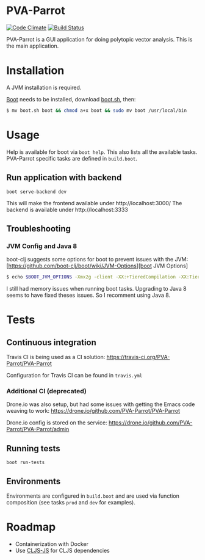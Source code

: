 # PVA-Parrot
[![Code Climate](https://codeclimate.com/github/PVA-Parrot/PVA-Parrot/badges/gpa.svg)](https://codeclimate.com/github/PVA-Parrot/PVA-Parrot)
[![Build Status](https://travis-ci.org/PVA-Parrot/PVA-Parrot.svg?branch=master)](https://travis-ci.org/PVA-Parrot/PVA-Parrot)


PVA-Parrot is a GUI application for doing polytopic vector analysis. This is the
main application.

# Installation
A JVM installation is required.

[Boot][1] needs to be installed, download [boot.sh][2], then:

``` sh
$ mv boot.sh boot && chmod a+x boot && sudo mv boot /usr/local/bin
```

# Usage

Help is available for boot via `boot help`. This also lists all the available
tasks. PVA-Parrot specific tasks are defined in `build.boot`.

## Run application with backend

`boot serve-backend dev`

This will make the frontend available under http://localhost:3000/
The backend is available under http://localhost:3333

## Troubleshooting
### JVM Config and Java 8

boot-clj suggests some options for boot to prevent issues with the JVM:
[https://github.com/boot-clj/boot/wiki/JVM-Options][boot JVM Options]

```sh
$ echo $BOOT_JVM_OPTIONS -Xmx2g -client -XX:+TieredCompilation -XX:TieredStopAtLevel=1 -XX:MaxPermSize=128m -XX:+UseConcMarkSweepGC -XX:+CMSClassUnloadingEnabled -Xverify:none
```

I still had memory issues when running boot tasks. Upgrading to Java 8 seems to
have fixed theses issues. So I recomment using Java 8.

# Tests

## Continuous integration

Travis CI is being used as a CI solution:
https://travis-ci.org/PVA-Parrot/PVA-Parrot

Configuration for Travis CI can be found in `travis.yml`

### Additional CI (deprecated)

Drone.io was also setup, but had some issues with getting the Emacs code weaving
to work: https://drone.io/github.com/PVA-Parrot/PVA-Parrot

Drone.io config is stored on the service:
https://drone.io/github.com/PVA-Parrot/PVA-Parrot/admin

## Running tests

`boot run-tests`

## Environments

Environments are configured in `build.boot` and are used via function
composition (see tasks `prod` and `dev` for examples).

# Roadmap

- Containerization with Docker
- Use [CLJS-JS][3] for CLJS dependencies

[1]: http://boot-clj.com/
[2]: https://github.com/boot-clj/boot/releases/download/2.0.0/boot.sh
[3]: https://github.com/cljsjs/packages
